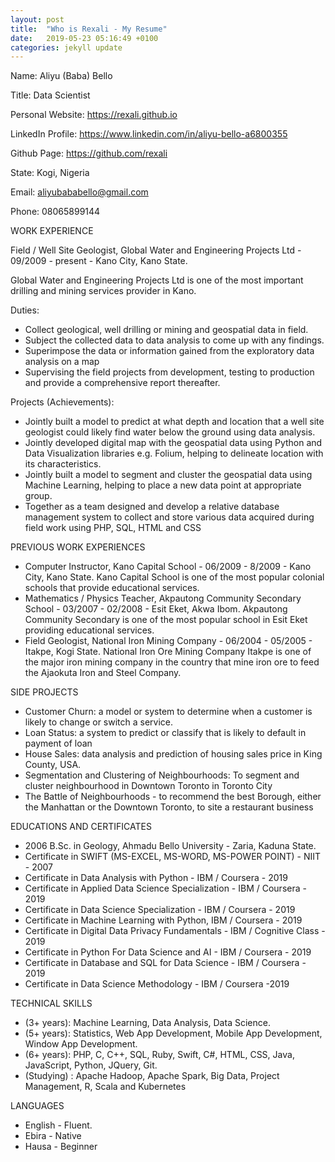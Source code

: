 ```yaml
---
layout: post
title:  "Who is Rexali - My Resume"
date:   2019-05-23 05:16:49 +0100
categories: jekyll update
---
```


Name: Aliyu (Baba) Bello 

Title: Data Scientist

Personal Website: https://rexali.github.io

LinkedIn Profile:  https://www.linkedin.com/in/aliyu-bello-a6800355

Github Page:  https://github.com/rexali

State: Kogi, Nigeria

Email:  aliyubababello@gmail.com

Phone: 08065899144

WORK EXPERIENCE

Field / Well Site Geologist, Global Water and Engineering Projects Ltd  -  09/2009 - present -  Kano City, Kano State. 

Global Water and Engineering Projects Ltd is one of the most important drilling and mining services provider in Kano.

Duties:

* Collect geological, well drilling or mining and geospatial data in field.
*	Subject the collected data to data analysis to come up with any findings.
*	Superimpose the data or information gained from the exploratory data analysis on a map
*	Supervising the field projects from development, testing to production and provide a comprehensive report thereafter.

Projects (Achievements):
*	Jointly built a model to predict at what depth and location that a well site geologist could likely find water below the ground using data analysis.
*	Jointly developed digital map with the geospatial data using Python and Data Visualization libraries e.g. Folium, helping to delineate location with its characteristics. 
*	Jointly built a model to segment and cluster the geospatial data using Machine Learning, helping to place a new data point at appropriate group.
*	Together as a team designed and develop a relative database management system to collect and store various data acquired during field work using PHP, SQL, HTML and CSS

PREVIOUS WORK EXPERIENCES

*	Computer Instructor, Kano Capital School -  06/2009 - 8/2009 - Kano City, Kano State. 
Kano Capital School is one of the most popular colonial schools that provide educational services.
*	Mathematics / Physics Teacher, Akpautong Community Secondary School - 03/2007 - 02/2008 - Esit Eket, Akwa Ibom.
Akpautong Community Secondary is one of the most popular school in Esit Eket providing educational services. 
*	Field Geologist, National Iron Mining Company - 06/2004 - 05/2005 - Itakpe, Kogi State. 
National Iron Ore Mining Company Itakpe is one of the major iron mining company in the country that mine iron ore to feed the Ajaokuta Iron and Steel Company. 

SIDE PROJECTS

*	Customer Churn: a model or system to determine when a customer is likely to change or switch a service.
*	Loan Status: a system to predict or classify that is likely to default in payment of loan 
*	House Sales: data analysis and prediction of housing sales price in King County, USA.
*	Segmentation and Clustering of Neighbourhoods: To segment and cluster neighbourhood in Downtown Toronto in Toronto City
*	The Battle of Neighbourhoods - to recommend the best Borough, either the Manhattan or the  Downtown Toronto, to site a restaurant business 

EDUCATIONS AND CERTIFICATES

*	2006 B.Sc. in Geology, Ahmadu Bello University - Zaria, Kaduna State. 
*	Certificate in SWIFT (MS-EXCEL, MS-WORD, MS-POWER POINT) - NIIT - 2007
*	Certificate in Data Analysis with Python - IBM / Coursera - 2019
*	Certificate in Applied Data Science Specialization - IBM / Coursera - 2019
*	Certificate in Data Science Specialization - IBM / Coursera - 2019
*	Certificate in Machine Learning with Python, IBM / Coursera - 2019
*	Certificate in Digital Data Privacy Fundamentals - IBM / Cognitive Class - 2019
*	Certificate in Python For Data Science and AI - IBM / Coursera - 2019
*	Certificate in Database and SQL for Data Science - IBM / Coursera - 2019
*	Certificate in Data Science Methodology - IBM / Coursera -2019

TECHNICAL SKILLS

*	(3+ years): Machine Learning, Data Analysis, Data Science.
*	(5+ years): Statistics, Web App Development, Mobile App Development, Window App Development. 
*	(6+ years): PHP, C, C++, SQL, Ruby, Swift, C#, HTML, CSS, Java, JavaScript, Python, JQuery, Git.
*	(Studying) : Apache Hadoop, Apache Spark, Big Data, Project Management, R, Scala and Kubernetes

LANGUAGES

*	English - Fluent.
*	Ebira - Native
*	Hausa - Beginner

<!--
You’ll find this post in your `_posts` directory. Go ahead and edit it and re-build the site to see your changes. You can rebuild the site in many different ways, but the most common way is to run `jekyll serve`, which launches a web server and auto-regenerates your site when a file is updated.

To add new posts, simply add a file in the `_posts` directory that follows the convention `YYYY-MM-DD-name-of-post.ext` and includes the necessary front matter. Take a look at the source for this post to get an idea about how it works.

Jekyll also offers powerful support for code snippets:

{% highlight ruby %}
def print_hi(name)
  puts "Hi, #{name}"
end
print_hi('Tom')
#=> prints 'Hi, Tom' to STDOUT.
{% endhighlight %}

Check out the [Jekyll docs][jekyll-docs] for more info on how to get the most out of Jekyll. File all bugs/feature requests at [Jekyll’s GitHub repo][jekyll-gh]. If you have questions, you can ask them on [Jekyll Talk][jekyll-talk].

[jekyll-docs]: https://jekyllrb.com/docs/home
[jekyll-gh]:   https://github.com/jekyll/jekyll
[jekyll-talk]: https://talk.jekyllrb.com/
-->